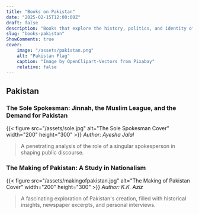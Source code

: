```yaml
---
title: "Books on Pakistan"
date: "2025-02-15T12:00:00Z"
draft: false
description: "Books that explore the history, politics, and identity of Pakistan."
slug: "books-pakistan"
ShowComments: true
cover:
    image: "/assets/pakistan.png"
    alt: "Pakistan Flag"
    caption: "Image by OpenClipart-Vectors from Pixabay"
    relative: false
---
```


## Pakistan

### The Sole Spokesman: Jinnah, the Muslim League, and the Demand for Pakistan
{{< figure src="/assets/sole.jpg" alt="The Sole Spokesman Cover" width="200" height="300" >}}
*Author: Ayesha Jalal*  
> A penetrating analysis of the role of a singular spokesperson in shaping public discourse.

### The Making of Pakistan: A Study in Nationalism
{{< figure src="/assets/makingofpakistan.jpg" alt="The Making of Pakistan Cover" width="200" height="300" >}}
*Author: K.K. Aziz*  
> A fascinating exploration of Pakistan's creation, filled with historical insights, newspaper excerpts, and personal interviews.

